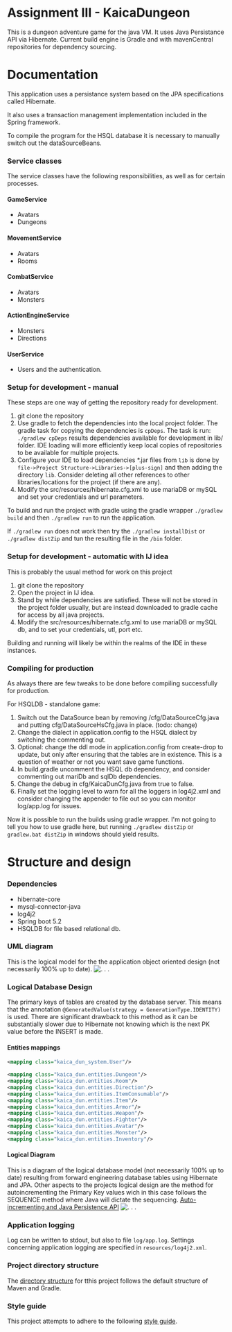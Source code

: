 
# Assignment III - KaicaDungeon
This is a dungeon adventure game for the java VM. It uses Java Persistance API via Hibernate. Current build engine is Gradle and with mavenCentral repositories for dependency sourcing.




# Documentation
This application uses a persistance system based on the JPA specifications called Hibernate.

It also uses a transaction management implementation included in the Spring framework.

To compile the program for the HSQL database it is necessary to manually switch out the dataSourceBeans.


### Service classes
The service classes have the following responsibilities, as well as for certain processes.

#### GameService
- Avatars 
- Dungeons

#### MovementService
- Avatars
- Rooms

#### CombatService
- Avatars
- Monsters

#### ActionEngineService 
- Monsters
- Directions

#### UserService 
- Users and the authentication.




### Setup for development - manual
These steps are one way of getting the repository ready for development.

1. git clone the repository
2. Use gradle to fetch the dependencies into the local project folder. The gradle task for copying the dependencies is `cpDeps`. The task is run: `./gradlew cpDeps` results dependencies available for development in lib/ folder. IDE loading will more efficiently keep local copies of repositories to be available for multiple projects.
3. Configure your IDE to load dependencies *.jar files from `lib` is done by `file->Project Structure->Libraries->[plus-sign]` and then adding the directory `lib`. Consider deleting all other references to other libraries/locations for the project (if there are any).
4. Modify the src/resources/hibernate.cfg.xml to use mariaDB or mySQL and set your credentials and url parameters.

To build and run the project with gradle using the gradle wrapper `./gradlew build` and then `./gradlew run` to run the application.

If `./gradlew run` does not work then try the `./gradlew installDist` or `./gradlew distZip` and tun the resulting file in the `/bin` folder.


### Setup for development - automatic with IJ idea
This is probably the usual method for work on this project

1. git clone the repository
2. Open the project in IJ idea.
3. Stand by while dependencies are satisfied. These will not be stored in the project folder usually, but are instead downloaded to gradle cache for access by all java projects.
4. Modify the src/resources/hibernate.cfg.xml to use mariaDB or mySQL db, and to set your credentials, utl, port etc.

Building and running will likely be within the realms of the IDE in these instances.



### Compiling for production
As always there are few tweaks to be done before compiling successfully for production.

For HSQLDB - standalone game:

1. Switch out the DataSource bean by removing /cfg/DataSourceCfg.java and putting cfg/DataSourceHsCfg.java in place. (todo: change)
2. Change the dialect in application.config to the HSQL dialect by switching the commenting out.
3. Optional: change the ddl mode in application.config from create-drop to update, but only after ensuring that the tables are in existence. This is a question of weather or not you want save game functions.
4. In build.gradle uncomment the HSQL db dependency, and consider commenting out mariDb and sqlDb dependencies.
5. Change the debug in cfg/KaicaDunCfg.java from true to false. 
6. Finally set the logging level to warn for all the loggers in log4j2.xml and consider changing the appender to file out so you can monitor log/app.log for issues. 

Now it is possible to run the builds using gradle wrapper. I'm not going to tell you how to use gradle here, but running `./gradlew distZip` or `gradlew.bat distZip` in windows should yield results.



# Structure and design

### Dependencies
* hibernate-core
* mysql-connector-java
* log4j2
* Spring boot 5.2
* HSQLDB for file based relational db.

### UML diagram
This is the logical model for the the application object oriented design (not necessarily 100% up to date).
![ . . . ](model_uml_app.png)

### Logical Database Design
The primary keys of tables are created by the database server. This means that the annotation `@GeneratedValue(strategy = GenerationType.IDENTITY)` is used. There are significant drawback to this method as it can be substantially slower due to Hibernate not knowing which is the next PK value before the INSERT is made.

#### Entities mappings
```xml
<mapping class="kaica_dun_system.User"/>

<mapping class="kaica_dun.entities.Dungeon"/>
<mapping class="kaica_dun.entities.Room"/>
<mapping class="kaica_dun.entities.Direction"/>
<mapping class="kaica_dun.entities.ItemConsumable"/>
<mapping class="kaica_dun.entities.Item"/>
<mapping class="kaica_dun.entities.Armor"/>
<mapping class="kaica_dun.entities.Weapon"/>
<mapping class="kaica_dun.entities.Fighter"/>
<mapping class="kaica_dun.entities.Avatar"/>
<mapping class="kaica_dun.entities.Monster"/>
<mapping class="kaica_dun.entities.Inventory"/>
```
        
#### Logical Diagram
This is a diagram of the logical database model (not necessarily 100% up to date) resulting from forward engineering database tables using Hibernate and JPA.
Other aspects to the projects logical design are the method for autoincrementing the Primary Key values wich in this case follows the SEQUENCE method where Java will dictate the sequencing.  [Auto-incrementing and Java Persistence API](https://thoughts-on-java.org/jpa-generate-primary-keys/)
![ . . . ](model_db_logical.png)



### Application logging
Log can be written to stdout, but also to file `log/app.log`. Settings concerning application logging are specified in `resources/log4j2.xml`.


### Project directory structure
The [directory structure](https://maven.apache.org/guides/introduction/introduction-to-the-standard-directory-layout.html) for tthis project follows the default structure of Maven and Gradle.


### Style guide
This project attempts to adhere to the following [style guide](https://github.com/weleoka/myJavaStyleGuide).  


